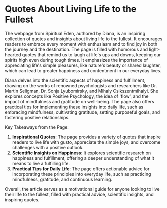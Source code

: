 # Quotes About Living Life to the Fullest
The webpage from Spiritual Eden, authored by Diana, is an inspiring collection of quotes and insights about living life to the fullest. It encourages readers to embrace every moment with enthusiasm and to find joy in both the journey and the destination. The page is filled with humorous and light-hearted quotes that remind us to laugh at life's ups and downs, keeping our spirits high even during tough times. It emphasizes the importance of appreciating life's simple pleasures, like nature's beauty or shared laughter, which can lead to greater happiness and contentment in our everyday lives.

Diana delves into the scientific aspects of happiness and fulfillment, drawing on the works of renowned psychologists and researchers like Dr. Martin Seligman, Dr. Sonja Lyubomirsky, and Mihaly Csikszentmihalyi. She explores concepts like Positive Psychology, the idea of 'flow', and the impact of mindfulness and gratitude on well-being. The page also offers practical tips for implementing these insights into daily life, such as embracing mindfulness, cultivating gratitude, setting purposeful goals, and fostering positive relationships.

Key Takeaways from the Page:
1. **Inspirational Quotes**: The page provides a variety of quotes that inspire readers to live life with gusto, appreciate the simple joys, and overcome challenges with a positive outlook.
2. **Scientific Insights on Happiness**: It explores scientific research on happiness and fulfillment, offering a deeper understanding of what it means to live a fulfilling life.
3. **Practical Tips for Daily Life**: The page offers actionable advice for incorporating these principles into everyday life, such as practicing mindfulness, gratitude, and continuous learning.

Overall, the article serves as a motivational guide for anyone looking to live their life to the fullest, filled with practical advice, scientific insights, and inspiring quotes.
